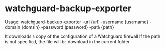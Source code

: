 # watchguard-backup-exporter

Usage: watchguard-backup-exporter -url {url} -username {username} -domain {domain} -password {password} -path {path}

It downloads a copy of the configuration of a Watchguard firewall
If the path is not specified, the file will be download in the current folder
